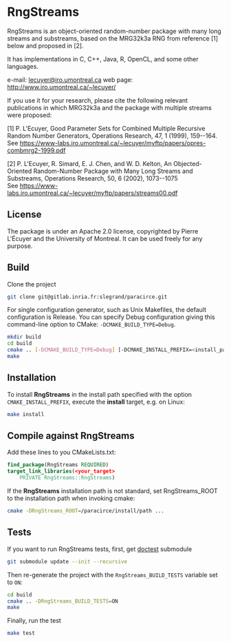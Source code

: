 # RngStreams

RngStreams is an object-oriented random-number package with many long streams and substreams,
based on the MRG32k3a RNG from reference [1] below and proposed in [2].

It has implementations in C, C++, Java, R, OpenCL, and some other languages.

e-mail: <lecuyer@iro.umontreal.ca>
web page: <http://www.iro.umontreal.ca/~lecuyer/>

If you use it for your research, please cite the following relevant publications in which MRG32k3a
and the package with multiple streams were proposed:

[1] P. L'Ecuyer, Good Parameter Sets for Combined Multiple Recursive Random Number Generators,
Operations Research, 47, 1 (1999), 159--164.  
See <https://www-labs.iro.umontreal.ca/~lecuyer/myftp/papers/opres-combmrg2-1999.pdf>

[2] P. L'Ecuyer, R. Simard, E. J. Chen, and W. D. Kelton,
An Objected-Oriented Random-Number Package with Many Long Streams and Substreams,
Operations Research, 50, 6 (2002), 1073--1075  
See <https://www-labs.iro.umontreal.ca/~lecuyer/myftp/papers/streams00.pdf>

## License

The package is under an Apache 2.0 license, copyrighted by Pierre L'Écuyer and the University of Montreal. It can be used freely for any purpose.

## Build

Clone the project
``` sh
git clone git@gitlab.inria.fr:slegrand/paracirce.git
```


For single configuration generator, such as Unix Makefiles, the default configuration is Release.
You can specify Debug configuration giving this command-line option to CMake: ``-DCMAKE_BUILD_TYPE=Debug``.

``` sh
mkdir build
cd build
cmake .. [-DCMAKE_BUILD_TYPE=Debug] [-DCMAKE_INSTALL_PREFIX=<install_path>]
make
```

## Installation

To install **RngStreams** in the install path specified with the option ``CMAKE_INSTALL_PREFIX``, execute the **install** target, e.g. on Linux:

``` sh
make install
```

## Compile against **RngStreams**

Add these lines to you CMakeLists.txt:

``` cmake
find_package(RngStreams REQUIRED)
target_link_libraries(<your_target>
    PRIVATE RngStreams::RngStreams)
```

If the **RngStreams** installation path is not standard, set RngStreams_ROOT to the installation
path when invoking cmake:

``` bash
cmake -DRngStreams_ROOT=/paracirce/install/path ...
```

## Tests

If you want to run RngStreams tests, first, get [doctest](https://github.com/onqtam/doctest) submodule
``` sh
git submodule update --init --recursive
```

Then re-generate the project with the ``RngStreams_BUILD_TESTS`` variable set to ``ON``:

``` sh
cd build
cmake .. -DRngStreams_BUILD_TESTS=ON
make
```

Finally, run the test
``` sh
make test
```
